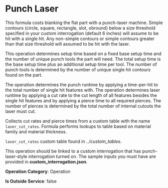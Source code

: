 # Punch Laser
This formula costs blanking the flat part with a punch-laser machine.
Simple contours (circle, square, rectangle, slot, obround) below a size threshold specified in your custom interrogation (default 6 inches) will assume to be hit with a single hit.
Any non-simple contours or simple contours greater than that size threshold will assumed to be hit with the laser.

This operation determines setup time based on a fixed base setup time and the number of unique punch tools the part will need.
The total setup time is the base setup time plus an additional setup time per tool.
The number of punch tools is determined by the number of unique single hit contours found on the part.

The operation determines the punch runtime by applying a time-per-hit to the total number of single hit features with.
The operation determines laser runtime by applying a cut rate to the cut length of all features besides the single hit features and by applying a pierce time to all required pierces.
The number of pierces is determined by the total number of internal cutouts the laser must cut.

Collects cut rates and pierce times from a custom table with the name `laser_cut_rates`.
Formula performs lookups to table based on material family and material thickness.

`laser_cut_rates` custom table found in *../custom_tables*.


This operation should be linked to a custom interrogation that has punch-laser-style interrogation turned on.
The sample inputs you must have are provided in **custom_interrogation.json**.

**Operation Category**: Operation

**Is Outside Service**: false
